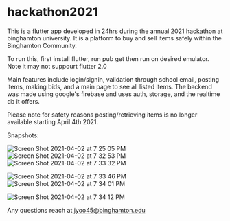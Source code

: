 # hackathon2021
This is a flutter app developed in 24hrs during the annual 2021 hackathon at binghamton university.
It is a platform to buy and sell items safely within the Binghamton Community.

To run this, first install flutter, run pub get then run on desired emulator. Note it may not suppourt flutter 2.0

Main features include login/signin, validation through school email, posting items, making bids, and a main page to see all listed items. 
The backend was made using google's firebase and uses auth, storage, and the realtime db it offers.

Please note for safety reasons posting/retrieving items is no longer available starting April 4th 2021.

Snapshots:

![Screen Shot 2021-04-02 at 7 25 05 PM](https://user-images.githubusercontent.com/54812775/113408592-95d00380-93ea-11eb-9ead-6015cc0ba37b.png) 
![Screen Shot 2021-04-02 at 7 32 53 PM](https://user-images.githubusercontent.com/54812775/113408600-99638a80-93ea-11eb-885c-f832e255ad6c.png) ![Screen Shot 2021-04-02 at 7 33 32 PM](https://user-images.githubusercontent.com/54812775/113408609-9b2d4e00-93ea-11eb-9271-2d47ccbbfbb1.png)

![Screen Shot 2021-04-02 at 7 33 46 PM](https://user-images.githubusercontent.com/54812775/113408615-9d8fa800-93ea-11eb-84bf-6253d05c7692.png) ![Screen Shot 2021-04-02 at 7 34 01 PM](https://user-images.githubusercontent.com/54812775/113408643-a84a3d00-93ea-11eb-89a5-b92cbe566efd.png)

![Screen Shot 2021-04-02 at 7 34 12 PM](https://user-images.githubusercontent.com/54812775/113408646-aa140080-93ea-11eb-86c9-bee05ad8cdc8.png)

Any questions reach at jyoo45@binghamton.edu
